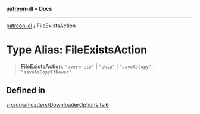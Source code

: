 [**patreon-dl**](../README.md) • **Docs**

***

[patreon-dl](../README.md) / FileExistsAction

# Type Alias: FileExistsAction

> **FileExistsAction**: `"overwrite"` \| `"skip"` \| `"saveAsCopy"` \| `"saveAsCopyIfNewer"`

## Defined in

[src/downloaders/DownloaderOptions.ts:6](https://github.com/patrickkfkan/patreon-dl/blob/9af63ff8fb311b0c258b1f0abf6afcc007d73ad0/src/downloaders/DownloaderOptions.ts#L6)
